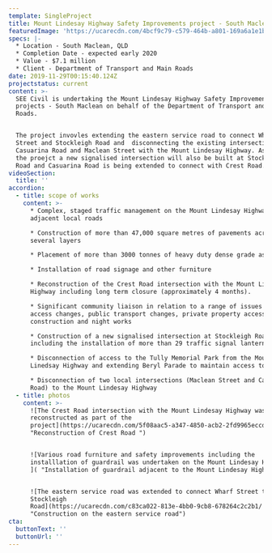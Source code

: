 ```yaml
---
template: SingleProject
title: Mount Lindesay Highway Safety Improvements project - South Maclean
featuredImage: 'https://ucarecdn.com/4bcf9c79-c579-464b-a801-169a6a1e1bf5/'
specs: |-
  * Location - South Maclean, QLD 
  * Completion Date - expected early 2020 
  * Value - $7.1 million 
  * Client - Department of Transport and Main Roads
date: 2019-11-29T00:15:40.124Z
projectstatus: current
content: >-
  SEE Civil is undertaking the Mount Lindesay Highway Safety Improvement
  projects - South Maclean on behalf of the Department of Transport and Main
  Roads. 


  The project invovles extending the eastern service road to connect Wharf
  Street and Stockleigh Road and  disconnecting the existing intersections of
  Casuarina Road and Maclean Street with the Mount Lindesay Highway. As part of
  the proejct a new signalised intersection will also be built at Stockleigh
  Road and Casuarina Road is being extended to connect with Crest Road.
videoSection:
  title: ''
accordion:
  - title: scope of works
    content: >-
      * Complex, staged traffic management on the Mount Lindesay Highway and
      adjacent local roads

      * Construction of more than 47,000 square metres of pavements across
      several layers

      * Placement of more than 3000 tonnes of heavy duty dense grade asphalt  

      * Installation of road signage and other furniture 

      * Reconstruction of the Crest Road intersection with the Mount Lindesay
      Highway including long term closure (approximately 4 months). 

      * Significant community liaison in relation to a range of issues including
      access changes, public transport changes, private property access
      construction and night works

      * Construction of a new signalised intersection at Stockleigh Road
      including the installation of more than 29 traffic signal lanterns. 

      * Disconnection of access to the Tully Memorial Park from the Mount
      Linedsay Highway and extending Beryl Parade to maintain access to the park

      * Disconnection of two local intersections (Maclean Street and Casuarina
      Road) to the Mount Lindesay Highway
  - title: photos
    content: >-
      ![The Crest Road intersection with the Mount Lindesay Highway was
      reconstructed as part of the
      project](https://ucarecdn.com/5f08aac5-a347-4850-acb2-2fd9965eccdf/
      "Reconstruction of Crest Road ")


      ![Various road furniture and safety improvements including the
      installlation of guardrail was undertaken on the Mount Lindesay Highway.
      ]( "Installation of guardrail adjacent to the Mount Lindesay Highway")


      ![The eastern service road was extended to connect Wharf Street to
      Stockleigh
      Road](https://ucarecdn.com/c83ca022-813e-4bb0-9cb8-678264c2c2b1/
      "Construction on the eastern service road")
cta:
  buttonText: ''
  buttonUrl: ''
---
```


